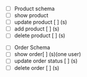 <!-- this is the product -->
- [ ] Product schema
- [ ] show product
- [ ] update product [ ] (s)
- [ ] add product [ ] (s)
- [ ] delete product [ ] (s)

<!-- this is the order -->
- [ ] Order Schema
- [ ] show order[ ] (s)(one user)
- [ ] update order status [ ] (s)
- [ ] delete order [ ] (s)